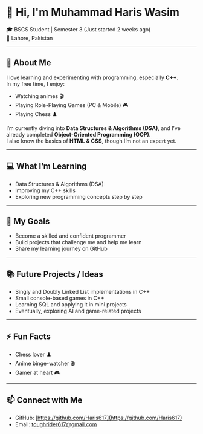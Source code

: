 # 👋 Hi, I'm Muhammad Haris Wasim

🎓 BSCS Student | Semester 3 (Just started 2 weeks ago)  
📍 Lahore, Pakistan  

---

## 🧠 About Me
I love learning and experimenting with programming, especially **C++**.  
In my free time, I enjoy:  
- Watching animes 🎬  
- Playing Role-Playing Games (PC & Mobile) 🎮  
- Playing Chess ♟️  

I’m currently diving into **Data Structures & Algorithms (DSA)**, and I’ve already completed **Object-Oriented Programming (OOP)**.  
I also know the basics of **HTML & CSS**, though I’m not an expert yet.  

---

## 💻 What I’m Learning
- Data Structures & Algorithms (DSA)  
- Improving my C++ skills  
- Exploring new programming concepts step by step  

---

## 🌱 My Goals
- Become a skilled and confident programmer  
- Build projects that challenge me and help me learn  
- Share my learning journey on GitHub  

---

## 📚 Future Projects / Ideas
- Singly and Doubly Linked List implementations in C++  
- Small console-based games in C++  
- Learning SQL and applying it in mini projects  
- Eventually, exploring AI and game-related projects  

---

## ⚡ Fun Facts
- Chess lover ♟️  
- Anime binge-watcher 🎬  
- Gamer at heart 🎮  

---

## 📫 Connect with Me
- GitHub: [https://github.com/Haris617](https://github.com/Haris617)
- Email: toughrider617@gmail.com   
